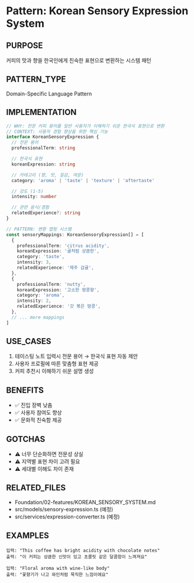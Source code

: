# Pattern: Korean Sensory Expression System

## PURPOSE

커피의 맛과 향을 한국인에게 친숙한 표현으로 변환하는 시스템 패턴

## PATTERN_TYPE

Domain-Specific Language Pattern

## IMPLEMENTATION

```typescript
// WHY: 전문 커피 용어를 일반 사용자가 이해하기 쉬운 한국식 표현으로 변환
// CONTEXT: 사용자 경험 향상을 위한 핵심 기능
interface KoreanSensoryExpression {
  // 전문 용어
  professionalTerm: string

  // 한국식 표현
  koreanExpression: string

  // 카테고리 (향, 맛, 질감, 여운)
  category: 'aroma' | 'taste' | 'texture' | 'aftertaste'

  // 강도 (1-5)
  intensity: number

  // 관련 음식/경험
  relatedExperience?: string
}

// PATTERN: 변환 맵핑 시스템
const sensoryMappings: KoreanSensoryExpression[] = [
  {
    professionalTerm: 'citrus acidity',
    koreanExpression: '귤처럼 상큼한',
    category: 'taste',
    intensity: 3,
    relatedExperience: '제주 감귤',
  },
  {
    professionalTerm: 'nutty',
    koreanExpression: '고소한 땅콩향',
    category: 'aroma',
    intensity: 2,
    relatedExperience: '갓 볶은 땅콩',
  },
  // ... more mappings
]
```

## USE_CASES

1. 테이스팅 노트 입력시 전문 용어 → 한국식 표현 자동 제안
2. 사용자 프로필에 따른 맞춤형 표현 제공
3. 커피 추천시 이해하기 쉬운 설명 생성

## BENEFITS

- ✅ 진입 장벽 낮춤
- ✅ 사용자 참여도 향상
- ✅ 문화적 친숙함 제공

## GOTCHAS

- ⚠️ 너무 단순화하면 전문성 상실
- ⚠️ 지역별 표현 차이 고려 필요
- ⚠️ 세대별 이해도 차이 존재

## RELATED_FILES

- Foundation/02-features/KOREAN_SENSORY_SYSTEM.md
- src/models/sensory-expression.ts (예정)
- src/services/expression-converter.ts (예정)

## EXAMPLES

```
입력: "This coffee has bright acidity with chocolate notes"
출력: "이 커피는 상큼한 신맛이 있고 초콜릿 같은 달콤함이 느껴져요"

입력: "Floral aroma with wine-like body"
출력: "꽃향기가 나고 와인처럼 묵직한 느낌이에요"
```
